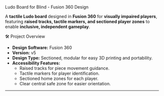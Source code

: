  Ludo Board for Blind - Fusion 360 Design

A **tactile Ludo board** designed in **Fusion 360** for **visually impaired players**, featuring **raised tracks, tactile markers, and sectioned player zones** to enable **inclusive, independent gameplay**.

🛠️ Project Overview

- **Design Software:** Fusion 360
- **Version:** v5
- **Design Type:** Sectioned, modular for easy 3D printing and portability.
- **Accessibility Features:**
  - Raised tracks for piece movement guidance.
  - Tactile markers for player identification.
  - Sectioned home zones for each player.
  - Clear central safe zone for easier orientation.

---


